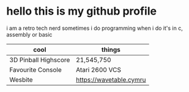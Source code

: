 # hello this is my github profile

i am a retro tech nerd
sometimes i do programming
when i do it's in c, assembly or basic

| cool                  | things                   |
| --------------------- | ------------------------ |
| 3D Pinball Highscore  | 21,545,750               |
| Favourite Console     | Atari 2600 VCS           |
| Wesbite               | https://wavetable.cymru  |

